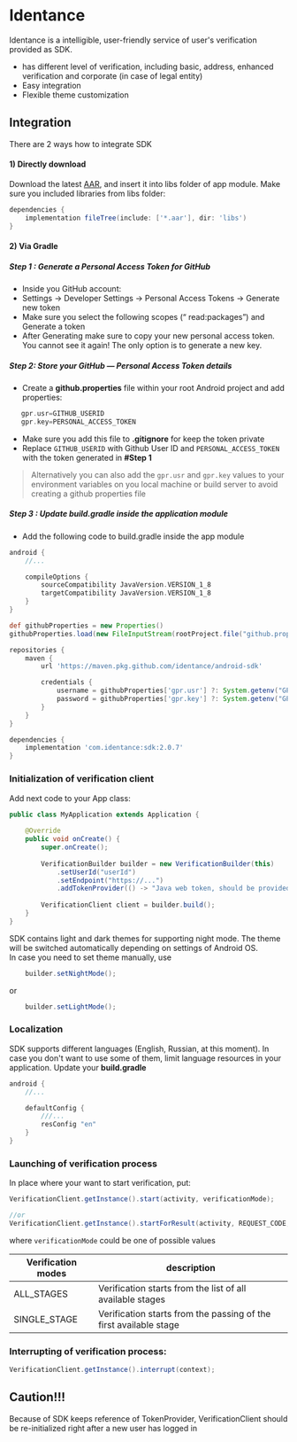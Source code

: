 # Identance

Identance is a intelligible, user-friendly service of user's verification provided as SDK.

- has different level of verification, including basic, address, enhanced verification and corporate (in case of legal entity)
- Easy integration
- Flexible theme customization

## Integration

There are 2 ways how to integrate SDK
#### 1) **Directly download**
Download the latest [AAR](https://github.com/identance/android-sdk), and insert it into libs folder of app module. Make sure you included libraries from libs folder:
```groovy
dependencies {
    implementation fileTree(include: ['*.aar'], dir: 'libs')
}
```

#### 2) Via **Gradle**

##### Step 1 : Generate a Personal Access Token for GitHub
* Inside you GitHub account:
* Settings -> Developer Settings -> Personal Access Tokens -> Generate new token
* Make sure you select the following scopes (“ read:packages”) and Generate a token
* After Generating make sure to copy your new personal access token. You cannot see it again! The only option is to generate a new key.

##### Step 2: Store your GitHub — Personal Access Token details
* Create a <strong>github.properties</strong> file within your root Android project and add properties:
```groovy
   gpr.usr=GITHUB_USERID  
   gpr.key=PERSONAL_ACCESS_TOKEN
```

* Make sure you add this file to <strong>.gitignore</strong> for keep the token private
* Replace ```GITHUB_USERID``` with Github User ID and ```PERSONAL_ACCESS_TOKEN``` with the token generated in **#Step 1**

> Alternatively you can also add the ```gpr.usr``` and ```gpr.key``` values to your environment variables on you local machine or build server to avoid creating a github properties file

##### Step 3 : Update build.gradle inside the application module
* Add the following code to build.gradle inside the app module

```groovy
android {
    //...

    compileOptions {
        sourceCompatibility JavaVersion.VERSION_1_8
        targetCompatibility JavaVersion.VERSION_1_8
    }
}

def githubProperties = new Properties() 
githubProperties.load(new FileInputStream(rootProject.file("github.properties")))

repositories {
    maven {
        url 'https://maven.pkg.github.com/identance/android-sdk'

        credentials {
            username = githubProperties['gpr.usr'] ?: System.getenv("GPR_USER")
            password = githubProperties['gpr.key'] ?: System.getenv("GPR_API_KEY")
        }
    }
}

dependencies {
    implementation 'com.identance:sdk:2.0.7'
}
```

### Initialization of verification client

Add next code to your App class:

```java
public class MyApplication extends Application {
  
    @Override
    public void onCreate() {
        super.onCreate();
		
        VerificationBuilder builder = new VerificationBuilder(this)
            .setUserId("userId")
            .setEndpoint("https://...")
            .addTokenProvider(() -> "Java web token, should be provided by merchant");
            
        VerificationClient client = builder.build();
    }
}
```
SDK contains light and dark themes for supporting night mode. The theme will be switched automatically depending on settings of Android OS.  
In case you need to set theme manually, use

```java
    builder.setNightMode();
```
or

```java
    builder.setLightMode();
```

### Localization
SDK supports different languages (English, Russian, at this moment). In case you don't want to use some of them, limit language resources in your application.  Update your **build.gradle**
```groovy
android {
    //...

    defaultConfig {
        ///...
        resConfig "en"
    }
}
```

### Launching of verification process

In place where your want to start verification, put:

```java
VerificationClient.getInstance().start(activity, verificationMode);

//or
VerificationClient.getInstance().startForResult(activity, REQUEST_CODE, verificationMode);
```

where ```verificationMode``` could be one of possible values

| Verification modes         | description |
|--------------|--------------|
| ALL_STAGES   | Verification starts from the list of all available stages |
| SINGLE_STAGE | Verification starts from the passing of the first available stage


### Interrupting of verification process:

```java
VerificationClient.getInstance().interrupt(context);
```

Caution!!!
----
Because of SDK keeps reference of TokenProvider, VerificationClient should be re-initialized right after a new user has logged in
